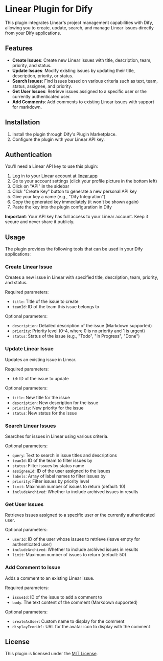 # Linear Plugin for Dify

This plugin integrates Linear's project management capabilities with Dify, allowing you to create, update, search, and manage Linear issues directly from your Dify applications.

## Features

- **Create Issues**: Create new Linear issues with title, description, team, priority, and status.
- **Update Issues**: Modify existing issues by updating their title, description, priority, or status.
- **Search Issues**: Find issues based on various criteria such as text, team, status, assignee, and priority.
- **Get User Issues**: Retrieve issues assigned to a specific user or the currently authenticated user.
- **Add Comments**: Add comments to existing Linear issues with support for markdown.

## Installation

1. Install the plugin through Dify's Plugin Marketplace.
2. Configure the plugin with your Linear API key.

## Authentication

You'll need a Linear API key to use this plugin:

1. Log in to your Linear account at [linear.app](https://linear.app)
2. Go to your account settings (click your profile picture in the bottom left)
3. Click on "API" in the sidebar
4. Click "Create Key" button to generate a new personal API key
5. Give your key a name (e.g., "Dify Integration")
6. Copy the generated key immediately (it won't be shown again)
7. Paste the key into the plugin configuration in Dify

**Important**: Your API key has full access to your Linear account. Keep it secure and never share it publicly.

## Usage

The plugin provides the following tools that can be used in your Dify applications:

### Create Linear Issue

Creates a new issue in Linear with specified title, description, team, priority, and status.

Required parameters:
- `title`: Title of the issue to create
- `teamId`: ID of the team this issue belongs to

Optional parameters:
- `description`: Detailed description of the issue (Markdown supported)
- `priority`: Priority level (0-4, where 0 is no priority and 1 is urgent)
- `status`: Status of the issue (e.g., "Todo", "In Progress", "Done")

### Update Linear Issue

Updates an existing issue in Linear.

Required parameters:
- `id`: ID of the issue to update

Optional parameters:
- `title`: New title for the issue
- `description`: New description for the issue
- `priority`: New priority for the issue
- `status`: New status for the issue

### Search Linear Issues

Searches for issues in Linear using various criteria.

Optional parameters:
- `query`: Text to search in issue titles and descriptions
- `teamId`: ID of the team to filter issues by
- `status`: Filter issues by status name
- `assigneeId`: ID of the user assigned to the issues
- `labels`: Array of label names to filter issues by
- `priority`: Filter issues by priority level
- `limit`: Maximum number of issues to return (default: 10)
- `includeArchived`: Whether to include archived issues in results

### Get User Issues

Retrieves issues assigned to a specific user or the currently authenticated user.

Optional parameters:
- `userId`: ID of the user whose issues to retrieve (leave empty for authenticated user)
- `includeArchived`: Whether to include archived issues in results
- `limit`: Maximum number of issues to return (default: 50)

### Add Comment to Issue

Adds a comment to an existing Linear issue.

Required parameters:
- `issueId`: ID of the issue to add a comment to
- `body`: The text content of the comment (Markdown supported)

Optional parameters:
- `createAsUser`: Custom name to display for the comment
- `displayIconUrl`: URL for the avatar icon to display with the comment

## License

This plugin is licensed under the [MIT License](LICENSE).



